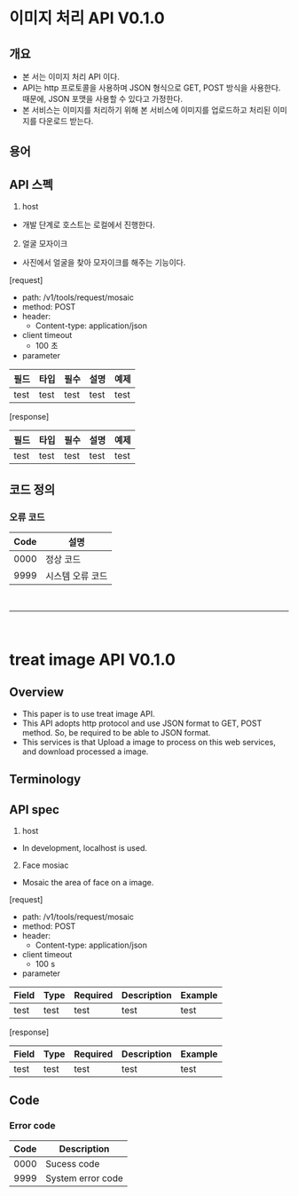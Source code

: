 # 이미지 처리 API V0.1.0

## 개요
* 본 서는 이미지 처리 API 이다.
* API는 http 프로토콜을 사용하며 JSON 형식으로 GET, POST 방식을 사용한다. 때문에, JSON 포맷을 사용할 수 있다고 가정한다.
* 본 서비스는 이미지를 처리하기 위해 본 서비스에 이미지를 업로드하고 처리된 이미지를 다운로드 받는다.

## 용어

## API 스펙
1. host
* 개발 단계로 호스트는 로컬에서 진행한다.

2. 얼굴 모자이크
* 사진에서 얼굴을 찾아 모자이크를 해주는 기능이다.

[request]
  - path: /v1/tools/request/mosaic
  - method: POST
  - header:
    * Content-type: application/json
  - client timeout
    * 100 초
  - parameter

| 필드 | 타입 | 필수 | 설명 | 예제 |
| --- | --- | --- | --- | --- |
| test | test | test | test | test|

[response]

| 필드 | 타입 | 필수 | 설명 | 예제 |
| --- | --- | --- | --- | --- |
| test | test | test | test | test|

## 코드 정의

### 오류 코드

| Code | 설명 |
| --- | --- |
| 0000 | 정상 코드 |
| 9999 | 시스템 오류 코드 |

<br>
<hr>
<br>

# treat image API V0.1.0

## Overview
* This paper is to use treat image API. 
* This API adopts http protocol and use JSON format to GET, POST method. So, be required to be able to JSON format.
* This services is that Upload a image to process on this web services, and download processed a image.

## Terminology

## API spec
1. host
* In development, localhost is used.

2. Face mosiac
* Mosaic the area of face on a image.

[request]
  - path: /v1/tools/request/mosaic
  - method: POST
  - header:
    * Content-type: application/json
  - client timeout
    * 100 s
  - parameter

| Field | Type | Required | Description | Example |
| --- | --- | --- | --- | --- |
| test | test | test | test | test|

[response]

| Field | Type | Required | Description | Example |
| --- | --- | --- | --- | --- |
| test | test | test | test | test|

## Code

### Error code

| Code | Description |
| --- | --- |
| 0000 | Sucess code |
| 9999 | System error code |
